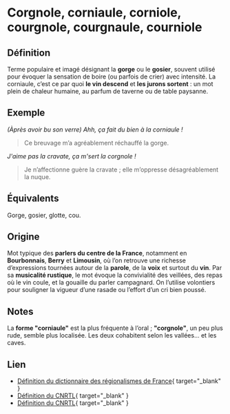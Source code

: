 # Corgnole, corniaule, corniole, courgnole, courgnaule, courniole

## Définition

Terme populaire et imagé désignant la **gorge** ou le **gosier**, souvent utilisé pour évoquer la sensation de boire (ou parfois de crier) avec intensité. La corniaule, c’est ce par quoi **le vin descend** et **les jurons sortent** : un mot plein de chaleur humaine, au parfum de taverne ou de table paysanne.

## Exemple

_(Àprès avoir bu son verre) Ahh, ça fait du bien à la corniaule !_
> Ce breuvage m’a agréablement réchauffé la gorge.

_J'aime pas la cravate, ça m'sert la corgnole !_
> Je n’affectionne guère la cravate ; elle m’oppresse désagréablement la nuque.

## Équivalents

Gorge, gosier, glotte, cou.

## Origine

Mot typique des **parlers du centre de la France**, notamment en **Bourbonnais**, **Berry** et **Limousin**, où l’on retrouve une richesse d’expressions tournées autour de la **parole**, de la **voix** et surtout du **vin**.
Par sa **musicalité rustique**, le mot évoque la convivialité des veillées, des repas où le vin coule, et la gouaille du parler campagnard. On l’utilise volontiers pour souligner la vigueur d’une rasade ou l’effort d’un cri bien poussé.

## Notes

La **forme "corniaule"** est la plus fréquente à l’oral ; **"corgnole"**, un peu plus rude, semble plus localisée. Les deux cohabitent selon les vallées… et les caves.

## Lien

* [Définition du dictionnaire des régionalismes de France](https://drf.4h-conseil.fr/pages0/D1C0152.html){ target="_blank" }
* [Définition du CNRTL](https://fr.wiktionary.org/wiki/corgnole){ target="_blank" }
* [Définition du CNRTL](https://fr.wiktionary.org/wiki/corniaule){ target="_blank" }
